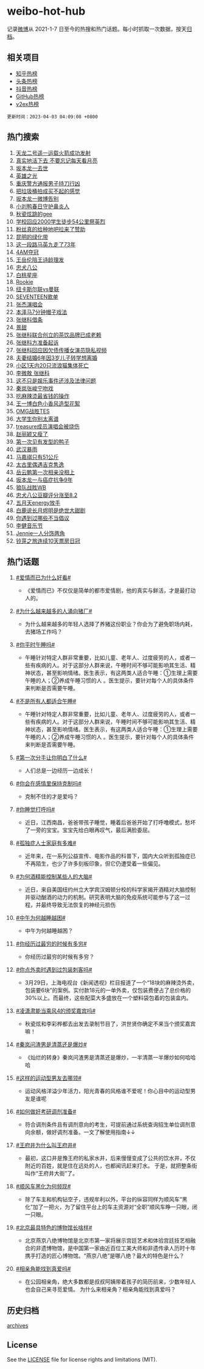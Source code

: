 # weibo-hot-hub

记录[微博](https://www.weibo.com)从 2021-1-7 日至今的热搜和热门话题。每小时抓取一次数据，按天[归档](archives)。

## 相关项目

- [知乎热榜](https://github.com/lonnyzhang423/zhihu-hot-hub)
- [头条热榜](https://github.com/lonnyzhang423/toutiao-hot-hub)
- [抖音热榜](https://github.com/lonnyzhang423/douyin-hot-hub)
- [GitHub热榜](https://github.com/lonnyzhang423/github-hot-hub)
- [v2ex热榜](https://github.com/lonnyzhang423/v2ex-hot-hub)


`更新时间：2023-04-03 04:09:08 +0800`

## 热门搜索

1. [天龙二号遥一运载火箭成功发射](https://m.weibo.cn/search?containerid=100103type%3D1%26t%3D10%26q%3D%23%E5%A4%A9%E9%BE%99%E4%BA%8C%E5%8F%B7%E9%81%A5%E4%B8%80%E8%BF%90%E8%BD%BD%E7%81%AB%E7%AE%AD%E6%88%90%E5%8A%9F%E5%8F%91%E5%B0%84%23&stream_entry_id=51&isnewpage=1&extparam=seat%3D1%26filter_type%3Drealtimehot%26cate%3D10103%26dgr%3D0%26stream_entry_id%3D51%26pos%3D0%26c_type%3D51%26display_time%3D1680466147%26pre_seqid%3D168046614732702023137&luicode=10000011&lfid=106003type%253D25%2526t%253D3%2526disable_hot%253D1%2526filter_type%253Drealtimehot)
1. [真实地活下去 不要忘记每天看月亮](https://m.weibo.cn/search?containerid=100103type%3D1%26t%3D10%26q%3D%E7%9C%9F%E5%AE%9E%E5%9C%B0%E6%B4%BB%E4%B8%8B%E5%8E%BB+%E4%B8%8D%E8%A6%81%E5%BF%98%E8%AE%B0%E6%AF%8F%E5%A4%A9%E7%9C%8B%E6%9C%88%E4%BA%AE&stream_entry_id=31&isnewpage=1&extparam=seat%3D1%26dgr%3D0%26cate%3D5001%26q%3D%25E7%259C%259F%25E5%25AE%259E%25E5%259C%25B0%25E6%25B4%25BB%25E4%25B8%258B%25E5%258E%25BB%2520%25E4%25B8%258D%25E8%25A6%2581%25E5%25BF%2598%25E8%25AE%25B0%25E6%25AF%258F%25E5%25A4%25A9%25E7%259C%258B%25E6%259C%2588%25E4%25BA%25AE%26stream_entry_id%3D31%26lcate%3D5001%26filter_type%3Drealtimehot%26realpos%3D1%26flag%3D16%26pos%3D0%26band_rank%3D1%26c_type%3D31%26display_time%3D1680466147%26pre_seqid%3D168046614732702023137&luicode=10000011&lfid=106003type%253D25%2526t%253D3%2526disable_hot%253D1%2526filter_type%253Drealtimehot)
1. [坂本龙一去世](https://m.weibo.cn/search?containerid=100103type%3D1%26t%3D10%26q%3D%23%E5%9D%82%E6%9C%AC%E9%BE%99%E4%B8%80%E5%8E%BB%E4%B8%96%23&stream_entry_id=31&isnewpage=1&extparam=seat%3D1%26dgr%3D0%26cate%3D5001%26q%3D%2523%25E5%259D%2582%25E6%259C%25AC%25E9%25BE%2599%25E4%25B8%2580%25E5%258E%25BB%25E4%25B8%2596%2523%26stream_entry_id%3D31%26lcate%3D5001%26filter_type%3Drealtimehot%26realpos%3D2%26flag%3D16%26pos%3D1%26band_rank%3D2%26c_type%3D31%26display_time%3D1680466147%26pre_seqid%3D168046614732702023137&luicode=10000011&lfid=106003type%253D25%2526t%253D3%2526disable_hot%253D1%2526filter_type%253Drealtimehot)
1. [英雄之光](https://m.weibo.cn/search?containerid=100103type%3D1%26t%3D10%26q%3D%23%E8%8B%B1%E9%9B%84%E4%B9%8B%E5%85%89%23&stream_entry_id=31&isnewpage=1&extparam=seat%3D1%26dgr%3D0%26cate%3D5001%26q%3D%2523%25E8%258B%25B1%25E9%259B%2584%25E4%25B9%258B%25E5%2585%2589%2523%26stream_entry_id%3D31%26lcate%3D5001%26filter_type%3Drealtimehot%26realpos%3D3%26flag%3D0%26pos%3D2%26band_rank%3D3%26c_type%3D31%26display_time%3D1680466147%26pre_seqid%3D168046614732702023137&luicode=10000011&lfid=106003type%253D25%2526t%253D3%2526disable_hot%253D1%2526filter_type%253Drealtimehot)
1. [重庆警方通报男子持刀行凶](https://m.weibo.cn/search?containerid=100103type%3D1%26t%3D10%26q%3D%23%E9%87%8D%E5%BA%86%E8%AD%A6%E6%96%B9%E9%80%9A%E6%8A%A5%E7%94%B7%E5%AD%90%E6%8C%81%E5%88%80%E8%A1%8C%E5%87%B6%23&stream_entry_id=31&isnewpage=1&extparam=seat%3D1%26dgr%3D0%26cate%3D5001%26q%3D%2523%25E9%2587%258D%25E5%25BA%2586%25E8%25AD%25A6%25E6%2596%25B9%25E9%2580%259A%25E6%258A%25A5%25E7%2594%25B7%25E5%25AD%2590%25E6%258C%2581%25E5%2588%2580%25E8%25A1%258C%25E5%2587%25B6%2523%26stream_entry_id%3D31%26lcate%3D5001%26filter_type%3Drealtimehot%26realpos%3D4%26flag%3D0%26pos%3D3%26band_rank%3D4%26c_type%3D31%26display_time%3D1680466147%26pre_seqid%3D168046614732702023137&luicode=10000011&lfid=106003type%253D25%2526t%253D3%2526disable_hot%253D1%2526filter_type%253Drealtimehot)
1. [把垃圾桶拍成买不起的感觉](https://m.weibo.cn/search?containerid=100103type%3D1%26t%3D10%26q%3D%23%E6%8A%8A%E5%9E%83%E5%9C%BE%E6%A1%B6%E6%8B%8D%E6%88%90%E4%B9%B0%E4%B8%8D%E8%B5%B7%E7%9A%84%E6%84%9F%E8%A7%89%23&stream_entry_id=31&isnewpage=1&extparam=seat%3D1%26dgr%3D0%26cate%3D5001%26q%3D%2523%25E6%258A%258A%25E5%259E%2583%25E5%259C%25BE%25E6%25A1%25B6%25E6%258B%258D%25E6%2588%2590%25E4%25B9%25B0%25E4%25B8%258D%25E8%25B5%25B7%25E7%259A%2584%25E6%2584%259F%25E8%25A7%2589%2523%26stream_entry_id%3D31%26lcate%3D5001%26filter_type%3Drealtimehot%26realpos%3D5%26flag%3D0%26pos%3D4%26band_rank%3D5%26c_type%3D31%26display_time%3D1680466147%26pre_seqid%3D168046614732702023137&luicode=10000011&lfid=106003type%253D25%2526t%253D3%2526disable_hot%253D1%2526filter_type%253Drealtimehot)
1. [坂本龙一微博告别](https://m.weibo.cn/search?containerid=100103type%3D1%26t%3D10%26q%3D%23%E5%9D%82%E6%9C%AC%E9%BE%99%E4%B8%80%E5%BE%AE%E5%8D%9A%E5%91%8A%E5%88%AB%23&stream_entry_id=31&isnewpage=1&extparam=seat%3D1%26dgr%3D0%26cate%3D5001%26q%3D%2523%25E5%259D%2582%25E6%259C%25AC%25E9%25BE%2599%25E4%25B8%2580%25E5%25BE%25AE%25E5%258D%259A%25E5%2591%258A%25E5%2588%25AB%2523%26stream_entry_id%3D31%26lcate%3D5001%26filter_type%3Drealtimehot%26realpos%3D6%26flag%3D0%26pos%3D5%26band_rank%3D6%26c_type%3D31%26display_time%3D1680466147%26pre_seqid%3D168046614732702023137&luicode=10000011&lfid=106003type%253D25%2526t%253D3%2526disable_hot%253D1%2526filter_type%253Drealtimehot)
1. [小刘鸭春日守护鼻炎人](https://m.weibo.cn/search?containerid=100103type%3D1%26t%3D10%26q%3D%23%E5%B0%8F%E5%88%98%E9%B8%AD%E6%98%A5%E6%97%A5%E5%AE%88%E6%8A%A4%E9%BC%BB%E7%82%8E%E4%BA%BA%23&stream_entry_id=31&isnewpage=1&extparam=seat%3D1%26dgr%3D0%26filter_type%3Drealtimehot%26cate%3D5001%26q%3D%2523%25E5%25B0%258F%25E5%2588%2598%25E9%25B8%25AD%25E6%2598%25A5%25E6%2597%25A5%25E5%25AE%2588%25E6%258A%25A4%25E9%25BC%25BB%25E7%2582%258E%25E4%25BA%25BA%2523%26stream_entry_id%3D31%26lcate%3D5001%26topic_ad%3D1%26adid%3D185057%26pos%3D6%26band_rank%3D7%26c_type%3D31%26display_time%3D1680466147%26pre_seqid%3D168046614732702023137&luicode=10000011&lfid=106003type%253D25%2526t%253D3%2526disable_hot%253D1%2526filter_type%253Drealtimehot)
1. [秋瓷炫跳的gee](https://m.weibo.cn/search?containerid=100103type%3D1%26t%3D10%26q%3D%23%E7%A7%8B%E7%93%B7%E7%82%AB%E8%B7%B3%E7%9A%84gee%23&stream_entry_id=31&isnewpage=1&extparam=seat%3D1%26dgr%3D0%26cate%3D5001%26q%3D%2523%25E7%25A7%258B%25E7%2593%25B7%25E7%2582%25AB%25E8%25B7%25B3%25E7%259A%2584gee%2523%26stream_entry_id%3D31%26lcate%3D5001%26filter_type%3Drealtimehot%26realpos%3D7%26flag%3D0%26pos%3D7%26band_rank%3D7%26c_type%3D31%26display_time%3D1680466147%26pre_seqid%3D168046614732702023137&luicode=10000011&lfid=106003type%253D25%2526t%253D3%2526disable_hot%253D1%2526filter_type%253Drealtimehot)
1. [学校回应2000学生徒步54公里祭英烈](https://m.weibo.cn/search?containerid=100103type%3D1%26t%3D10%26q%3D%23%E5%AD%A6%E6%A0%A1%E5%9B%9E%E5%BA%942000%E5%AD%A6%E7%94%9F%E5%BE%92%E6%AD%A554%E5%85%AC%E9%87%8C%E7%A5%AD%E8%8B%B1%E7%83%88%23&stream_entry_id=31&isnewpage=1&extparam=seat%3D1%26dgr%3D0%26cate%3D5001%26q%3D%2523%25E5%25AD%25A6%25E6%25A0%25A1%25E5%259B%259E%25E5%25BA%25942000%25E5%25AD%25A6%25E7%2594%259F%25E5%25BE%2592%25E6%25AD%25A554%25E5%2585%25AC%25E9%2587%258C%25E7%25A5%25AD%25E8%258B%25B1%25E7%2583%2588%2523%26stream_entry_id%3D31%26lcate%3D5001%26filter_type%3Drealtimehot%26realpos%3D8%26flag%3D0%26pos%3D8%26band_rank%3D8%26c_type%3D31%26display_time%3D1680466147%26pre_seqid%3D168046614732702023137&luicode=10000011&lfid=106003type%253D25%2526t%253D3%2526disable_hot%253D1%2526filter_type%253Drealtimehot)
1. [粉丝真的给种地吧拉来了赞助](https://m.weibo.cn/search?containerid=100103type%3D1%26t%3D10%26q%3D%23%E7%B2%89%E4%B8%9D%E7%9C%9F%E7%9A%84%E7%BB%99%E7%A7%8D%E5%9C%B0%E5%90%A7%E6%8B%89%E6%9D%A5%E4%BA%86%E8%B5%9E%E5%8A%A9%23&stream_entry_id=31&isnewpage=1&extparam=seat%3D1%26dgr%3D0%26cate%3D5001%26q%3D%2523%25E7%25B2%2589%25E4%25B8%259D%25E7%259C%259F%25E7%259A%2584%25E7%25BB%2599%25E7%25A7%258D%25E5%259C%25B0%25E5%2590%25A7%25E6%258B%2589%25E6%259D%25A5%25E4%25BA%2586%25E8%25B5%259E%25E5%258A%25A9%2523%26stream_entry_id%3D31%26lcate%3D5001%26filter_type%3Drealtimehot%26realpos%3D9%26flag%3D0%26pos%3D9%26band_rank%3D9%26c_type%3D31%26display_time%3D1680466147%26pre_seqid%3D168046614732702023137&luicode=10000011&lfid=106003type%253D25%2526t%253D3%2526disable_hot%253D1%2526filter_type%253Drealtimehot)
1. [昆明的绿化带](https://m.weibo.cn/search?containerid=100103type%3D1%26t%3D10%26q%3D%23%E6%98%86%E6%98%8E%E7%9A%84%E7%BB%BF%E5%8C%96%E5%B8%A6%23&stream_entry_id=31&isnewpage=1&extparam=seat%3D1%26dgr%3D0%26cate%3D5001%26q%3D%2523%25E6%2598%2586%25E6%2598%258E%25E7%259A%2584%25E7%25BB%25BF%25E5%258C%2596%25E5%25B8%25A6%2523%26stream_entry_id%3D31%26lcate%3D5001%26filter_type%3Drealtimehot%26realpos%3D10%26flag%3D0%26pos%3D10%26band_rank%3D10%26c_type%3D31%26display_time%3D1680466147%26pre_seqid%3D168046614732702023137&luicode=10000011&lfid=106003type%253D25%2526t%253D3%2526disable_hot%253D1%2526filter_type%253Drealtimehot)
1. [这一段路马英九走了73年](https://m.weibo.cn/search?containerid=100103type%3D1%26t%3D10%26q%3D%23%E8%BF%99%E4%B8%80%E6%AE%B5%E8%B7%AF%E9%A9%AC%E8%8B%B1%E4%B9%9D%E8%B5%B0%E4%BA%8673%E5%B9%B4%23&stream_entry_id=31&isnewpage=1&extparam=seat%3D1%26dgr%3D0%26cate%3D5001%26q%3D%2523%25E8%25BF%2599%25E4%25B8%2580%25E6%25AE%25B5%25E8%25B7%25AF%25E9%25A9%25AC%25E8%258B%25B1%25E4%25B9%259D%25E8%25B5%25B0%25E4%25BA%258673%25E5%25B9%25B4%2523%26stream_entry_id%3D31%26lcate%3D5001%26filter_type%3Drealtimehot%26realpos%3D11%26flag%3D0%26pos%3D11%26band_rank%3D11%26c_type%3D31%26display_time%3D1680466147%26pre_seqid%3D168046614732702023137&luicode=10000011&lfid=106003type%253D25%2526t%253D3%2526disable_hot%253D1%2526filter_type%253Drealtimehot)
1. [4AM夺冠](https://m.weibo.cn/search?containerid=100103type%3D1%26t%3D10%26q%3D%234AM%E5%A4%BA%E5%86%A0%23&stream_entry_id=31&isnewpage=1&extparam=seat%3D1%26dgr%3D0%26cate%3D5001%26q%3D%25234AM%25E5%25A4%25BA%25E5%2586%25A0%2523%26stream_entry_id%3D31%26lcate%3D5001%26filter_type%3Drealtimehot%26realpos%3D12%26flag%3D0%26pos%3D12%26band_rank%3D12%26c_type%3D31%26display_time%3D1680466147%26pre_seqid%3D168046614732702023137&luicode=10000011&lfid=106003type%253D25%2526t%253D3%2526disable_hot%253D1%2526filter_type%253Drealtimehot)
1. [王岳伦陪王诗龄理发](https://m.weibo.cn/search?containerid=100103type%3D1%26t%3D10%26q%3D%23%E7%8E%8B%E5%B2%B3%E4%BC%A6%E9%99%AA%E7%8E%8B%E8%AF%97%E9%BE%84%E7%90%86%E5%8F%91%23&stream_entry_id=31&isnewpage=1&extparam=seat%3D1%26dgr%3D0%26cate%3D5001%26q%3D%2523%25E7%258E%258B%25E5%25B2%25B3%25E4%25BC%25A6%25E9%2599%25AA%25E7%258E%258B%25E8%25AF%2597%25E9%25BE%2584%25E7%2590%2586%25E5%258F%2591%2523%26stream_entry_id%3D31%26lcate%3D5001%26filter_type%3Drealtimehot%26realpos%3D13%26flag%3D0%26pos%3D13%26band_rank%3D13%26c_type%3D31%26display_time%3D1680466147%26pre_seqid%3D168046614732702023137&luicode=10000011&lfid=106003type%253D25%2526t%253D3%2526disable_hot%253D1%2526filter_type%253Drealtimehot)
1. [忠犬八公](https://m.weibo.cn/search?containerid=100103type%3D1%26t%3D10%26q%3D%E5%BF%A0%E7%8A%AC%E5%85%AB%E5%85%AC&stream_entry_id=31&isnewpage=1&extparam=seat%3D1%26dgr%3D0%26cate%3D5001%26q%3D%25E5%25BF%25A0%25E7%258A%25AC%25E5%2585%25AB%25E5%2585%25AC%26stream_entry_id%3D31%26lcate%3D5001%26filter_type%3Drealtimehot%26realpos%3D14%26flag%3D0%26pos%3D14%26band_rank%3D14%26c_type%3D31%26display_time%3D1680466147%26pre_seqid%3D168046614732702023137&luicode=10000011&lfid=106003type%253D25%2526t%253D3%2526disable_hot%253D1%2526filter_type%253Drealtimehot)
1. [白桃星座](https://m.weibo.cn/search?containerid=100103type%3D1%26t%3D10%26q%3D%E7%99%BD%E6%A1%83%E6%98%9F%E5%BA%A7&stream_entry_id=31&isnewpage=1&extparam=seat%3D1%26dgr%3D0%26cate%3D5001%26q%3D%25E7%2599%25BD%25E6%25A1%2583%25E6%2598%259F%25E5%25BA%25A7%26stream_entry_id%3D31%26lcate%3D5001%26filter_type%3Drealtimehot%26realpos%3D15%26flag%3D0%26pos%3D15%26band_rank%3D15%26c_type%3D31%26display_time%3D1680466147%26pre_seqid%3D168046614732702023137&luicode=10000011&lfid=106003type%253D25%2526t%253D3%2526disable_hot%253D1%2526filter_type%253Drealtimehot)
1. [Rookie](https://m.weibo.cn/search?containerid=100103type%3D1%26t%3D10%26q%3DRookie&stream_entry_id=31&isnewpage=1&extparam=seat%3D1%26dgr%3D0%26cate%3D5001%26q%3DRookie%26stream_entry_id%3D31%26lcate%3D5001%26filter_type%3Drealtimehot%26realpos%3D16%26flag%3D0%26pos%3D16%26band_rank%3D16%26c_type%3D31%26display_time%3D1680466147%26pre_seqid%3D168046614732702023137&luicode=10000011&lfid=106003type%253D25%2526t%253D3%2526disable_hot%253D1%2526filter_type%253Drealtimehot)
1. [纽卡斯尔联vs曼联](https://m.weibo.cn/search?containerid=100103type%3D1%26t%3D10%26q%3D%E7%BA%BD%E5%8D%A1%E6%96%AF%E5%B0%94%E8%81%94vs%E6%9B%BC%E8%81%94&stream_entry_id=31&isnewpage=1&extparam=seat%3D1%26dgr%3D0%26cate%3D5001%26q%3D%25E7%25BA%25BD%25E5%258D%25A1%25E6%2596%25AF%25E5%25B0%2594%25E8%2581%2594vs%25E6%259B%25BC%25E8%2581%2594%26stream_entry_id%3D31%26lcate%3D5001%26filter_type%3Drealtimehot%26realpos%3D17%26flag%3D0%26pos%3D17%26band_rank%3D17%26c_type%3D31%26display_time%3D1680466147%26pre_seqid%3D168046614732702023137&luicode=10000011&lfid=106003type%253D25%2526t%253D3%2526disable_hot%253D1%2526filter_type%253Drealtimehot)
1. [SEVENTEEN歌单](https://m.weibo.cn/search?containerid=100103type%3D1%26t%3D10%26q%3DSEVENTEEN%E6%AD%8C%E5%8D%95&stream_entry_id=31&isnewpage=1&extparam=seat%3D1%26dgr%3D0%26cate%3D5001%26q%3DSEVENTEEN%25E6%25AD%258C%25E5%258D%2595%26stream_entry_id%3D31%26lcate%3D5001%26filter_type%3Drealtimehot%26realpos%3D18%26flag%3D0%26pos%3D18%26band_rank%3D18%26c_type%3D31%26display_time%3D1680466147%26pre_seqid%3D168046614732702023137&luicode=10000011&lfid=106003type%253D25%2526t%253D3%2526disable_hot%253D1%2526filter_type%253Drealtimehot)
1. [张杰演唱会](https://m.weibo.cn/search?containerid=100103type%3D1%26t%3D10%26q%3D%23%E5%BC%A0%E6%9D%B0%E6%BC%94%E5%94%B1%E4%BC%9A%23&stream_entry_id=31&isnewpage=1&extparam=seat%3D1%26dgr%3D0%26cate%3D5001%26q%3D%2523%25E5%25BC%25A0%25E6%259D%25B0%25E6%25BC%2594%25E5%2594%25B1%25E4%25BC%259A%2523%26stream_entry_id%3D31%26lcate%3D5001%26filter_type%3Drealtimehot%26realpos%3D19%26flag%3D0%26pos%3D19%26band_rank%3D19%26c_type%3D31%26display_time%3D1680466147%26pre_seqid%3D168046614732702023137&luicode=10000011&lfid=106003type%253D25%2526t%253D3%2526disable_hot%253D1%2526filter_type%253Drealtimehot)
1. [本泽马7分钟帽子戏法](https://m.weibo.cn/search?containerid=100103type%3D1%26t%3D10%26q%3D%23%E6%9C%AC%E6%B3%BD%E9%A9%AC7%E5%88%86%E9%92%9F%E5%B8%BD%E5%AD%90%E6%88%8F%E6%B3%95%23&stream_entry_id=31&isnewpage=1&extparam=seat%3D1%26dgr%3D0%26cate%3D5001%26q%3D%2523%25E6%259C%25AC%25E6%25B3%25BD%25E9%25A9%25AC7%25E5%2588%2586%25E9%2592%259F%25E5%25B8%25BD%25E5%25AD%2590%25E6%2588%258F%25E6%25B3%2595%2523%26stream_entry_id%3D31%26lcate%3D5001%26filter_type%3Drealtimehot%26realpos%3D20%26flag%3D0%26pos%3D20%26band_rank%3D20%26c_type%3D31%26display_time%3D1680466147%26pre_seqid%3D168046614732702023137&luicode=10000011&lfid=106003type%253D25%2526t%253D3%2526disable_hot%253D1%2526filter_type%253Drealtimehot)
1. [张继科借条](https://m.weibo.cn/search?containerid=100103type%3D1%26t%3D10%26q%3D%E5%BC%A0%E7%BB%A7%E7%A7%91%E5%80%9F%E6%9D%A1&stream_entry_id=31&isnewpage=1&extparam=seat%3D1%26dgr%3D0%26cate%3D5001%26q%3D%25E5%25BC%25A0%25E7%25BB%25A7%25E7%25A7%2591%25E5%2580%259F%25E6%259D%25A1%26stream_entry_id%3D31%26lcate%3D5001%26filter_type%3Drealtimehot%26realpos%3D21%26flag%3D2%26pos%3D21%26band_rank%3D21%26c_type%3D31%26display_time%3D1680466147%26pre_seqid%3D168046614732702023137&luicode=10000011&lfid=106003type%253D25%2526t%253D3%2526disable_hot%253D1%2526filter_type%253Drealtimehot)
1. [景甜](https://m.weibo.cn/search?containerid=100103type%3D1%26t%3D10%26q%3D%E6%99%AF%E7%94%9C&stream_entry_id=31&isnewpage=1&extparam=seat%3D1%26dgr%3D0%26cate%3D5001%26q%3D%25E6%2599%25AF%25E7%2594%259C%26stream_entry_id%3D31%26lcate%3D5001%26filter_type%3Drealtimehot%26realpos%3D22%26flag%3D2%26pos%3D22%26band_rank%3D22%26c_type%3D31%26display_time%3D1680466147%26pre_seqid%3D168046614732702023137&luicode=10000011&lfid=106003type%253D25%2526t%253D3%2526disable_hot%253D1%2526filter_type%253Drealtimehot)
1. [张继科联合创立的茶饮品牌已成老赖](https://m.weibo.cn/search?containerid=100103type%3D1%26t%3D10%26q%3D%23%E5%BC%A0%E7%BB%A7%E7%A7%91%E8%81%94%E5%90%88%E5%88%9B%E7%AB%8B%E7%9A%84%E8%8C%B6%E9%A5%AE%E5%93%81%E7%89%8C%E5%B7%B2%E6%88%90%E8%80%81%E8%B5%96%23&stream_entry_id=31&isnewpage=1&extparam=seat%3D1%26dgr%3D0%26cate%3D5001%26q%3D%2523%25E5%25BC%25A0%25E7%25BB%25A7%25E7%25A7%2591%25E8%2581%2594%25E5%2590%2588%25E5%2588%259B%25E7%25AB%258B%25E7%259A%2584%25E8%258C%25B6%25E9%25A5%25AE%25E5%2593%2581%25E7%2589%258C%25E5%25B7%25B2%25E6%2588%2590%25E8%2580%2581%25E8%25B5%2596%2523%26stream_entry_id%3D31%26lcate%3D5001%26filter_type%3Drealtimehot%26realpos%3D23%26flag%3D0%26pos%3D23%26band_rank%3D23%26c_type%3D31%26display_time%3D1680466147%26pre_seqid%3D168046614732702023137&luicode=10000011&lfid=106003type%253D25%2526t%253D3%2526disable_hot%253D1%2526filter_type%253Drealtimehot)
1. [张继科方准备起诉](https://m.weibo.cn/search?containerid=100103type%3D1%26t%3D10%26q%3D%23%E5%BC%A0%E7%BB%A7%E7%A7%91%E6%96%B9%E5%87%86%E5%A4%87%E8%B5%B7%E8%AF%89%23&stream_entry_id=31&isnewpage=1&extparam=seat%3D1%26dgr%3D0%26cate%3D5001%26q%3D%2523%25E5%25BC%25A0%25E7%25BB%25A7%25E7%25A7%2591%25E6%2596%25B9%25E5%2587%2586%25E5%25A4%2587%25E8%25B5%25B7%25E8%25AF%2589%2523%26stream_entry_id%3D31%26lcate%3D5001%26filter_type%3Drealtimehot%26realpos%3D24%26flag%3D2%26pos%3D24%26band_rank%3D24%26c_type%3D31%26display_time%3D1680466147%26pre_seqid%3D168046614732702023137&luicode=10000011&lfid=106003type%253D25%2526t%253D3%2526disable_hot%253D1%2526filter_type%253Drealtimehot)
1. [张继科回应因欠债传播女演员隐私视频](https://m.weibo.cn/search?containerid=100103type%3D1%26t%3D10%26q%3D%23%E5%BC%A0%E7%BB%A7%E7%A7%91%E5%9B%9E%E5%BA%94%E5%9B%A0%E6%AC%A0%E5%80%BA%E4%BC%A0%E6%92%AD%E5%A5%B3%E6%BC%94%E5%91%98%E9%9A%90%E7%A7%81%E8%A7%86%E9%A2%91%23&stream_entry_id=31&isnewpage=1&extparam=seat%3D1%26dgr%3D0%26cate%3D5001%26q%3D%2523%25E5%25BC%25A0%25E7%25BB%25A7%25E7%25A7%2591%25E5%259B%259E%25E5%25BA%2594%25E5%259B%25A0%25E6%25AC%25A0%25E5%2580%25BA%25E4%25BC%25A0%25E6%2592%25AD%25E5%25A5%25B3%25E6%25BC%2594%25E5%2591%2598%25E9%259A%2590%25E7%25A7%2581%25E8%25A7%2586%25E9%25A2%2591%2523%26stream_entry_id%3D31%26lcate%3D5001%26filter_type%3Drealtimehot%26realpos%3D25%26flag%3D2%26pos%3D25%26band_rank%3D25%26c_type%3D31%26display_time%3D1680466147%26pre_seqid%3D168046614732702023137&luicode=10000011&lfid=106003type%253D25%2526t%253D3%2526disable_hot%253D1%2526filter_type%253Drealtimehot)
1. [夫妻结婚6年因3岁儿子转学想离婚](https://m.weibo.cn/search?containerid=100103type%3D1%26t%3D10%26q%3D%23%E5%A4%AB%E5%A6%BB%E7%BB%93%E5%A9%9A6%E5%B9%B4%E5%9B%A03%E5%B2%81%E5%84%BF%E5%AD%90%E8%BD%AC%E5%AD%A6%E6%83%B3%E7%A6%BB%E5%A9%9A%23&stream_entry_id=31&isnewpage=1&extparam=seat%3D1%26dgr%3D0%26cate%3D5001%26q%3D%2523%25E5%25A4%25AB%25E5%25A6%25BB%25E7%25BB%2593%25E5%25A9%259A6%25E5%25B9%25B4%25E5%259B%25A03%25E5%25B2%2581%25E5%2584%25BF%25E5%25AD%2590%25E8%25BD%25AC%25E5%25AD%25A6%25E6%2583%25B3%25E7%25A6%25BB%25E5%25A9%259A%2523%26stream_entry_id%3D31%26lcate%3D5001%26filter_type%3Drealtimehot%26realpos%3D26%26flag%3D0%26pos%3D26%26band_rank%3D26%26c_type%3D31%26display_time%3D1680466147%26pre_seqid%3D168046614732702023137&luicode=10000011&lfid=106003type%253D25%2526t%253D3%2526disable_hot%253D1%2526filter_type%253Drealtimehot)
1. [小区1天内20只流浪猫集体死亡](https://m.weibo.cn/search?containerid=100103type%3D1%26t%3D10%26q%3D%23%E5%B0%8F%E5%8C%BA1%E5%A4%A9%E5%86%8520%E5%8F%AA%E6%B5%81%E6%B5%AA%E7%8C%AB%E9%9B%86%E4%BD%93%E6%AD%BB%E4%BA%A1%23&stream_entry_id=31&isnewpage=1&extparam=seat%3D1%26dgr%3D0%26cate%3D5001%26q%3D%2523%25E5%25B0%258F%25E5%258C%25BA1%25E5%25A4%25A9%25E5%2586%258520%25E5%258F%25AA%25E6%25B5%2581%25E6%25B5%25AA%25E7%258C%25AB%25E9%259B%2586%25E4%25BD%2593%25E6%25AD%25BB%25E4%25BA%25A1%2523%26stream_entry_id%3D31%26lcate%3D5001%26filter_type%3Drealtimehot%26realpos%3D27%26flag%3D0%26pos%3D27%26band_rank%3D27%26c_type%3D31%26display_time%3D1680466147%26pre_seqid%3D168046614732702023137&luicode=10000011&lfid=106003type%253D25%2526t%253D3%2526disable_hot%253D1%2526filter_type%253Drealtimehot)
1. [李微敖 张继科](https://m.weibo.cn/search?containerid=100103type%3D1%26t%3D10%26q%3D%E6%9D%8E%E5%BE%AE%E6%95%96+%E5%BC%A0%E7%BB%A7%E7%A7%91&stream_entry_id=31&isnewpage=1&extparam=seat%3D1%26dgr%3D0%26cate%3D5001%26q%3D%25E6%259D%258E%25E5%25BE%25AE%25E6%2595%2596%2520%25E5%25BC%25A0%25E7%25BB%25A7%25E7%25A7%2591%26stream_entry_id%3D31%26lcate%3D5001%26filter_type%3Drealtimehot%26realpos%3D28%26flag%3D0%26pos%3D28%26band_rank%3D28%26c_type%3D31%26display_time%3D1680466147%26pre_seqid%3D168046614732702023137&luicode=10000011&lfid=106003type%253D25%2526t%253D3%2526disable_hot%253D1%2526filter_type%253Drealtimehot)
1. [这不只是娱乐事件还涉及法律问题](https://m.weibo.cn/search?containerid=100103type%3D1%26t%3D10%26q%3D%23%E8%BF%99%E4%B8%8D%E5%8F%AA%E6%98%AF%E5%A8%B1%E4%B9%90%E4%BA%8B%E4%BB%B6%E8%BF%98%E6%B6%89%E5%8F%8A%E6%B3%95%E5%BE%8B%E9%97%AE%E9%A2%98%23&stream_entry_id=31&isnewpage=1&extparam=seat%3D1%26dgr%3D0%26cate%3D5001%26q%3D%2523%25E8%25BF%2599%25E4%25B8%258D%25E5%258F%25AA%25E6%2598%25AF%25E5%25A8%25B1%25E4%25B9%2590%25E4%25BA%258B%25E4%25BB%25B6%25E8%25BF%2598%25E6%25B6%2589%25E5%258F%258A%25E6%25B3%2595%25E5%25BE%258B%25E9%2597%25AE%25E9%25A2%2598%2523%26stream_entry_id%3D31%26lcate%3D5001%26filter_type%3Drealtimehot%26realpos%3D29%26flag%3D0%26pos%3D29%26band_rank%3D29%26c_type%3D31%26display_time%3D1680466147%26pre_seqid%3D168046614732702023137&luicode=10000011&lfid=106003type%253D25%2526t%253D3%2526disable_hot%253D1%2526filter_type%253Drealtimehot)
1. [秦岚张峻宁吻戏](https://m.weibo.cn/search?containerid=100103type%3D1%26t%3D10%26q%3D%23%E7%A7%A6%E5%B2%9A%E5%BC%A0%E5%B3%BB%E5%AE%81%E5%90%BB%E6%88%8F%23&stream_entry_id=31&isnewpage=1&extparam=seat%3D1%26dgr%3D0%26cate%3D5001%26q%3D%2523%25E7%25A7%25A6%25E5%25B2%259A%25E5%25BC%25A0%25E5%25B3%25BB%25E5%25AE%2581%25E5%2590%25BB%25E6%2588%258F%2523%26stream_entry_id%3D31%26lcate%3D5001%26filter_type%3Drealtimehot%26realpos%3D30%26flag%3D0%26pos%3D30%26band_rank%3D30%26c_type%3D31%26display_time%3D1680466147%26pre_seqid%3D168046614732702023137&luicode=10000011&lfid=106003type%253D25%2526t%253D3%2526disable_hot%253D1%2526filter_type%253Drealtimehot)
1. [吃麻辣烫最省钱的操作](https://m.weibo.cn/search?containerid=100103type%3D1%26t%3D10%26q%3D%23%E5%90%83%E9%BA%BB%E8%BE%A3%E7%83%AB%E6%9C%80%E7%9C%81%E9%92%B1%E7%9A%84%E6%93%8D%E4%BD%9C%23&stream_entry_id=31&isnewpage=1&extparam=seat%3D1%26dgr%3D0%26cate%3D5001%26q%3D%2523%25E5%2590%2583%25E9%25BA%25BB%25E8%25BE%25A3%25E7%2583%25AB%25E6%259C%2580%25E7%259C%2581%25E9%2592%25B1%25E7%259A%2584%25E6%2593%258D%25E4%25BD%259C%2523%26stream_entry_id%3D31%26lcate%3D5001%26filter_type%3Drealtimehot%26realpos%3D31%26flag%3D0%26pos%3D31%26band_rank%3D31%26c_type%3D31%26display_time%3D1680466147%26pre_seqid%3D168046614732702023137&luicode=10000011&lfid=106003type%253D25%2526t%253D3%2526disable_hot%253D1%2526filter_type%253Drealtimehot)
1. [王一博白色小香风造型花絮](https://m.weibo.cn/search?containerid=100103type%3D1%26t%3D10%26q%3D%23%E7%8E%8B%E4%B8%80%E5%8D%9A%E7%99%BD%E8%89%B2%E5%B0%8F%E9%A6%99%E9%A3%8E%E9%80%A0%E5%9E%8B%E8%8A%B1%E7%B5%AE%23&stream_entry_id=31&isnewpage=1&extparam=seat%3D1%26dgr%3D0%26cate%3D5001%26q%3D%2523%25E7%258E%258B%25E4%25B8%2580%25E5%258D%259A%25E7%2599%25BD%25E8%2589%25B2%25E5%25B0%258F%25E9%25A6%2599%25E9%25A3%258E%25E9%2580%25A0%25E5%259E%258B%25E8%258A%25B1%25E7%25B5%25AE%2523%26stream_entry_id%3D31%26lcate%3D5001%26filter_type%3Drealtimehot%26realpos%3D32%26flag%3D0%26pos%3D32%26band_rank%3D32%26c_type%3D31%26display_time%3D1680466147%26pre_seqid%3D168046614732702023137&luicode=10000011&lfid=106003type%253D25%2526t%253D3%2526disable_hot%253D1%2526filter_type%253Drealtimehot)
1. [OMG战胜TES](https://m.weibo.cn/search?containerid=100103type%3D1%26t%3D10%26q%3D%23OMG%E6%88%98%E8%83%9CTES%23&stream_entry_id=31&isnewpage=1&extparam=seat%3D1%26dgr%3D0%26cate%3D5001%26q%3D%2523OMG%25E6%2588%2598%25E8%2583%259CTES%2523%26stream_entry_id%3D31%26lcate%3D5001%26filter_type%3Drealtimehot%26realpos%3D33%26flag%3D0%26pos%3D33%26band_rank%3D33%26c_type%3D31%26display_time%3D1680466147%26pre_seqid%3D168046614732702023137&luicode=10000011&lfid=106003type%253D25%2526t%253D3%2526disable_hot%253D1%2526filter_type%253Drealtimehot)
1. [大学生你别太离谱](https://m.weibo.cn/search?containerid=100103type%3D1%26t%3D10%26q%3D%23%E5%A4%A7%E5%AD%A6%E7%94%9F%E4%BD%A0%E5%88%AB%E5%A4%AA%E7%A6%BB%E8%B0%B1%23&stream_entry_id=31&isnewpage=1&extparam=seat%3D1%26dgr%3D0%26cate%3D5001%26q%3D%2523%25E5%25A4%25A7%25E5%25AD%25A6%25E7%2594%259F%25E4%25BD%25A0%25E5%2588%25AB%25E5%25A4%25AA%25E7%25A6%25BB%25E8%25B0%25B1%2523%26stream_entry_id%3D31%26lcate%3D5001%26filter_type%3Drealtimehot%26realpos%3D34%26flag%3D0%26pos%3D34%26band_rank%3D34%26c_type%3D31%26display_time%3D1680466147%26pre_seqid%3D168046614732702023137&luicode=10000011&lfid=106003type%253D25%2526t%253D3%2526disable_hot%253D1%2526filter_type%253Drealtimehot)
1. [treasure成员演唱会被烧伤](https://m.weibo.cn/search?containerid=100103type%3D1%26t%3D10%26q%3D%23treasure%E6%88%90%E5%91%98%E6%BC%94%E5%94%B1%E4%BC%9A%E8%A2%AB%E7%83%A7%E4%BC%A4%23&stream_entry_id=31&isnewpage=1&extparam=seat%3D1%26dgr%3D0%26cate%3D5001%26q%3D%2523treasure%25E6%2588%2590%25E5%2591%2598%25E6%25BC%2594%25E5%2594%25B1%25E4%25BC%259A%25E8%25A2%25AB%25E7%2583%25A7%25E4%25BC%25A4%2523%26stream_entry_id%3D31%26lcate%3D5001%26filter_type%3Drealtimehot%26realpos%3D35%26flag%3D0%26pos%3D35%26band_rank%3D35%26c_type%3D31%26display_time%3D1680466147%26pre_seqid%3D168046614732702023137&luicode=10000011&lfid=106003type%253D25%2526t%253D3%2526disable_hot%253D1%2526filter_type%253Drealtimehot)
1. [赵丽颖又瘦了](https://m.weibo.cn/search?containerid=100103type%3D1%26t%3D10%26q%3D%23%E8%B5%B5%E4%B8%BD%E9%A2%96%E5%8F%88%E7%98%A6%E4%BA%86%23&stream_entry_id=31&isnewpage=1&extparam=seat%3D1%26dgr%3D0%26cate%3D5001%26q%3D%2523%25E8%25B5%25B5%25E4%25B8%25BD%25E9%25A2%2596%25E5%258F%2588%25E7%2598%25A6%25E4%25BA%2586%2523%26stream_entry_id%3D31%26lcate%3D5001%26filter_type%3Drealtimehot%26realpos%3D36%26flag%3D0%26pos%3D36%26band_rank%3D36%26c_type%3D31%26display_time%3D1680466147%26pre_seqid%3D168046614732702023137&luicode=10000011&lfid=106003type%253D25%2526t%253D3%2526disable_hot%253D1%2526filter_type%253Drealtimehot)
1. [第一次见有发型的鸭子](https://m.weibo.cn/search?containerid=100103type%3D1%26t%3D10%26q%3D%23%E7%AC%AC%E4%B8%80%E6%AC%A1%E8%A7%81%E6%9C%89%E5%8F%91%E5%9E%8B%E7%9A%84%E9%B8%AD%E5%AD%90%23&stream_entry_id=31&isnewpage=1&extparam=seat%3D1%26dgr%3D0%26cate%3D5001%26q%3D%2523%25E7%25AC%25AC%25E4%25B8%2580%25E6%25AC%25A1%25E8%25A7%2581%25E6%259C%2589%25E5%258F%2591%25E5%259E%258B%25E7%259A%2584%25E9%25B8%25AD%25E5%25AD%2590%2523%26stream_entry_id%3D31%26lcate%3D5001%26filter_type%3Drealtimehot%26realpos%3D37%26flag%3D0%26pos%3D37%26band_rank%3D37%26c_type%3D31%26display_time%3D1680466147%26pre_seqid%3D168046614732702023137&luicode=10000011&lfid=106003type%253D25%2526t%253D3%2526disable_hot%253D1%2526filter_type%253Drealtimehot)
1. [武汉暴雨](https://m.weibo.cn/search?containerid=100103type%3D1%26t%3D10%26q%3D%23%E6%AD%A6%E6%B1%89%E6%9A%B4%E9%9B%A8%23&stream_entry_id=31&isnewpage=1&extparam=seat%3D1%26dgr%3D0%26cate%3D5001%26q%3D%2523%25E6%25AD%25A6%25E6%25B1%2589%25E6%259A%25B4%25E9%259B%25A8%2523%26stream_entry_id%3D31%26lcate%3D5001%26filter_type%3Drealtimehot%26realpos%3D38%26flag%3D0%26pos%3D38%26band_rank%3D38%26c_type%3D31%26display_time%3D1680466147%26pre_seqid%3D168046614732702023137&luicode=10000011&lfid=106003type%253D25%2526t%253D3%2526disable_hot%253D1%2526filter_type%253Drealtimehot)
1. [马嘉祺只有51公斤](https://m.weibo.cn/search?containerid=100103type%3D1%26t%3D10%26q%3D%23%E9%A9%AC%E5%98%89%E7%A5%BA%E5%8F%AA%E6%9C%8951%E5%85%AC%E6%96%A4%23&stream_entry_id=31&isnewpage=1&extparam=seat%3D1%26dgr%3D0%26cate%3D5001%26q%3D%2523%25E9%25A9%25AC%25E5%2598%2589%25E7%25A5%25BA%25E5%258F%25AA%25E6%259C%258951%25E5%2585%25AC%25E6%2596%25A4%2523%26stream_entry_id%3D31%26lcate%3D5001%26filter_type%3Drealtimehot%26realpos%3D39%26flag%3D0%26pos%3D39%26band_rank%3D39%26c_type%3D31%26display_time%3D1680466147%26pre_seqid%3D168046614732702023137&luicode=10000011&lfid=106003type%253D25%2526t%253D3%2526disable_hot%253D1%2526filter_type%253Drealtimehot)
1. [太古里偶遇吉克隽逸](https://m.weibo.cn/search?containerid=100103type%3D1%26t%3D10%26q%3D%23%E5%A4%AA%E5%8F%A4%E9%87%8C%E5%81%B6%E9%81%87%E5%90%89%E5%85%8B%E9%9A%BD%E9%80%B8%23&stream_entry_id=31&isnewpage=1&extparam=seat%3D1%26dgr%3D0%26cate%3D5001%26q%3D%2523%25E5%25A4%25AA%25E5%258F%25A4%25E9%2587%258C%25E5%2581%25B6%25E9%2581%2587%25E5%2590%2589%25E5%2585%258B%25E9%259A%25BD%25E9%2580%25B8%2523%26stream_entry_id%3D31%26lcate%3D5001%26filter_type%3Drealtimehot%26realpos%3D40%26flag%3D0%26pos%3D40%26band_rank%3D40%26c_type%3D31%26display_time%3D1680466147%26pre_seqid%3D168046614732702023137&luicode=10000011&lfid=106003type%253D25%2526t%253D3%2526disable_hot%253D1%2526filter_type%253Drealtimehot)
1. [岳云鹏第一次相亲没相上](https://m.weibo.cn/search?containerid=100103type%3D1%26t%3D10%26q%3D%23%E5%B2%B3%E4%BA%91%E9%B9%8F%E7%AC%AC%E4%B8%80%E6%AC%A1%E7%9B%B8%E4%BA%B2%E6%B2%A1%E7%9B%B8%E4%B8%8A%23&stream_entry_id=31&isnewpage=1&extparam=seat%3D1%26dgr%3D0%26cate%3D5001%26q%3D%2523%25E5%25B2%25B3%25E4%25BA%2591%25E9%25B9%258F%25E7%25AC%25AC%25E4%25B8%2580%25E6%25AC%25A1%25E7%259B%25B8%25E4%25BA%25B2%25E6%25B2%25A1%25E7%259B%25B8%25E4%25B8%258A%2523%26stream_entry_id%3D31%26lcate%3D5001%26filter_type%3Drealtimehot%26realpos%3D41%26flag%3D0%26pos%3D41%26band_rank%3D41%26c_type%3D31%26display_time%3D1680466147%26pre_seqid%3D168046614732702023137&luicode=10000011&lfid=106003type%253D25%2526t%253D3%2526disable_hot%253D1%2526filter_type%253Drealtimehot)
1. [坂本龙一与癌症抗争9年](https://m.weibo.cn/search?containerid=100103type%3D1%26t%3D10%26q%3D%23%E5%9D%82%E6%9C%AC%E9%BE%99%E4%B8%80%E4%B8%8E%E7%99%8C%E7%97%87%E6%8A%97%E4%BA%899%E5%B9%B4%23&stream_entry_id=31&isnewpage=1&extparam=seat%3D1%26dgr%3D0%26cate%3D5001%26q%3D%2523%25E5%259D%2582%25E6%259C%25AC%25E9%25BE%2599%25E4%25B8%2580%25E4%25B8%258E%25E7%2599%258C%25E7%2597%2587%25E6%258A%2597%25E4%25BA%25899%25E5%25B9%25B4%2523%26stream_entry_id%3D31%26lcate%3D5001%26filter_type%3Drealtimehot%26realpos%3D42%26flag%3D0%26pos%3D42%26band_rank%3D42%26c_type%3D31%26display_time%3D1680466147%26pre_seqid%3D168046614732702023137&luicode=10000011&lfid=106003type%253D25%2526t%253D3%2526disable_hot%253D1%2526filter_type%253Drealtimehot)
1. [狼队战胜WB](https://m.weibo.cn/search?containerid=100103type%3D1%26t%3D10%26q%3D%23%E7%8B%BC%E9%98%9F%E6%88%98%E8%83%9CWB%23&stream_entry_id=31&isnewpage=1&extparam=seat%3D1%26dgr%3D0%26cate%3D5001%26q%3D%2523%25E7%258B%25BC%25E9%2598%259F%25E6%2588%2598%25E8%2583%259CWB%2523%26stream_entry_id%3D31%26lcate%3D5001%26filter_type%3Drealtimehot%26realpos%3D43%26flag%3D0%26pos%3D43%26band_rank%3D43%26c_type%3D31%26display_time%3D1680466147%26pre_seqid%3D168046614732702023137&luicode=10000011&lfid=106003type%253D25%2526t%253D3%2526disable_hot%253D1%2526filter_type%253Drealtimehot)
1. [忠犬八公豆瓣评分涨至8.2](https://m.weibo.cn/search?containerid=100103type%3D1%26t%3D10%26q%3D%23%E5%BF%A0%E7%8A%AC%E5%85%AB%E5%85%AC%E8%B1%86%E7%93%A3%E8%AF%84%E5%88%86%E6%B6%A8%E8%87%B38.2%23&stream_entry_id=31&isnewpage=1&extparam=seat%3D1%26dgr%3D0%26cate%3D5001%26q%3D%2523%25E5%25BF%25A0%25E7%258A%25AC%25E5%2585%25AB%25E5%2585%25AC%25E8%25B1%2586%25E7%2593%25A3%25E8%25AF%2584%25E5%2588%2586%25E6%25B6%25A8%25E8%2587%25B38.2%2523%26stream_entry_id%3D31%26lcate%3D5001%26filter_type%3Drealtimehot%26realpos%3D44%26flag%3D0%26pos%3D44%26band_rank%3D44%26c_type%3D31%26display_time%3D1680466147%26pre_seqid%3D168046614732702023137&luicode=10000011&lfid=106003type%253D25%2526t%253D3%2526disable_hot%253D1%2526filter_type%253Drealtimehot)
1. [五月天energy放手](https://m.weibo.cn/search?containerid=100103type%3D1%26t%3D10%26q%3D%23%E4%BA%94%E6%9C%88%E5%A4%A9energy%E6%94%BE%E6%89%8B%23&stream_entry_id=31&isnewpage=1&extparam=seat%3D1%26dgr%3D0%26cate%3D5001%26q%3D%2523%25E4%25BA%2594%25E6%259C%2588%25E5%25A4%25A9energy%25E6%2594%25BE%25E6%2589%258B%2523%26stream_entry_id%3D31%26lcate%3D5001%26filter_type%3Drealtimehot%26realpos%3D45%26flag%3D0%26pos%3D45%26band_rank%3D45%26c_type%3D31%26display_time%3D1680466147%26pre_seqid%3D168046614732702023137&luicode=10000011&lfid=106003type%253D25%2526t%253D3%2526disable_hot%253D1%2526filter_type%253Drealtimehot)
1. [白鹿说长月烬明是绝世大甜剧](https://m.weibo.cn/search?containerid=100103type%3D1%26t%3D10%26q%3D%23%E7%99%BD%E9%B9%BF%E8%AF%B4%E9%95%BF%E6%9C%88%E7%83%AC%E6%98%8E%E6%98%AF%E7%BB%9D%E4%B8%96%E5%A4%A7%E7%94%9C%E5%89%A7%23&stream_entry_id=31&isnewpage=1&extparam=seat%3D1%26dgr%3D0%26cate%3D5001%26q%3D%2523%25E7%2599%25BD%25E9%25B9%25BF%25E8%25AF%25B4%25E9%2595%25BF%25E6%259C%2588%25E7%2583%25AC%25E6%2598%258E%25E6%2598%25AF%25E7%25BB%259D%25E4%25B8%2596%25E5%25A4%25A7%25E7%2594%259C%25E5%2589%25A7%2523%26stream_entry_id%3D31%26lcate%3D5001%26filter_type%3Drealtimehot%26realpos%3D46%26flag%3D0%26pos%3D46%26band_rank%3D46%26c_type%3D31%26display_time%3D1680466147%26pre_seqid%3D168046614732702023137&luicode=10000011&lfid=106003type%253D25%2526t%253D3%2526disable_hot%253D1%2526filter_type%253Drealtimehot)
1. [你遇到过哪些不当倡议](https://m.weibo.cn/search?containerid=100103type%3D1%26t%3D10%26q%3D%23%E4%BD%A0%E9%81%87%E5%88%B0%E8%BF%87%E5%93%AA%E4%BA%9B%E4%B8%8D%E5%BD%93%E5%80%A1%E8%AE%AE%23&stream_entry_id=31&isnewpage=1&extparam=seat%3D1%26dgr%3D0%26cate%3D5001%26q%3D%2523%25E4%25BD%25A0%25E9%2581%2587%25E5%2588%25B0%25E8%25BF%2587%25E5%2593%25AA%25E4%25BA%259B%25E4%25B8%258D%25E5%25BD%2593%25E5%2580%25A1%25E8%25AE%25AE%2523%26stream_entry_id%3D31%26lcate%3D5001%26filter_type%3Drealtimehot%26realpos%3D47%26flag%3D0%26pos%3D47%26band_rank%3D47%26c_type%3D31%26display_time%3D1680466147%26pre_seqid%3D168046614732702023137&luicode=10000011&lfid=106003type%253D25%2526t%253D3%2526disable_hot%253D1%2526filter_type%253Drealtimehot)
1. [李健音乐节](https://m.weibo.cn/search?containerid=100103type%3D1%26t%3D10%26q%3D%E6%9D%8E%E5%81%A5%E9%9F%B3%E4%B9%90%E8%8A%82&stream_entry_id=31&isnewpage=1&extparam=seat%3D1%26dgr%3D0%26cate%3D5001%26q%3D%25E6%259D%258E%25E5%2581%25A5%25E9%259F%25B3%25E4%25B9%2590%25E8%258A%2582%26stream_entry_id%3D31%26lcate%3D5001%26filter_type%3Drealtimehot%26realpos%3D48%26flag%3D0%26pos%3D48%26band_rank%3D48%26c_type%3D31%26display_time%3D1680466147%26pre_seqid%3D168046614732702023137&luicode=10000011&lfid=106003type%253D25%2526t%253D3%2526disable_hot%253D1%2526filter_type%253Drealtimehot)
1. [Jennie一人分饰两角](https://m.weibo.cn/search?containerid=100103type%3D1%26t%3D10%26q%3D%23Jennie%E4%B8%80%E4%BA%BA%E5%88%86%E9%A5%B0%E4%B8%A4%E8%A7%92%23&stream_entry_id=31&isnewpage=1&extparam=seat%3D1%26dgr%3D0%26cate%3D5001%26q%3D%2523Jennie%25E4%25B8%2580%25E4%25BA%25BA%25E5%2588%2586%25E9%25A5%25B0%25E4%25B8%25A4%25E8%25A7%2592%2523%26stream_entry_id%3D31%26lcate%3D5001%26filter_type%3Drealtimehot%26realpos%3D49%26flag%3D0%26pos%3D49%26band_rank%3D49%26c_type%3D31%26display_time%3D1680466147%26pre_seqid%3D168046614732702023137&luicode=10000011&lfid=106003type%253D25%2526t%253D3%2526disable_hot%253D1%2526filter_type%253Drealtimehot)
1. [铃芽之旅连续10天票房日冠](https://m.weibo.cn/search?containerid=100103type%3D1%26t%3D10%26q%3D%23%E9%93%83%E8%8A%BD%E4%B9%8B%E6%97%85%E8%BF%9E%E7%BB%AD10%E5%A4%A9%E7%A5%A8%E6%88%BF%E6%97%A5%E5%86%A0%23&stream_entry_id=31&isnewpage=1&extparam=seat%3D1%26dgr%3D0%26cate%3D5001%26q%3D%2523%25E9%2593%2583%25E8%258A%25BD%25E4%25B9%258B%25E6%2597%2585%25E8%25BF%259E%25E7%25BB%25AD10%25E5%25A4%25A9%25E7%25A5%25A8%25E6%2588%25BF%25E6%2597%25A5%25E5%2586%25A0%2523%26stream_entry_id%3D31%26lcate%3D5001%26filter_type%3Drealtimehot%26realpos%3D50%26flag%3D0%26pos%3D50%26band_rank%3D50%26c_type%3D31%26display_time%3D1680466147%26pre_seqid%3D168046614732702023137&luicode=10000011&lfid=106003type%253D25%2526t%253D3%2526disable_hot%253D1%2526filter_type%253Drealtimehot)

## 热门话题

1. [#爱情而已为什么好看#](https://m.weibo.cn/search?containerid=231522type%3D1%26t%3D10%26q%3D%23%E7%88%B1%E6%83%85%E8%80%8C%E5%B7%B2%E4%B8%BA%E4%BB%80%E4%B9%88%E5%A5%BD%E7%9C%8B%23&stream_entry_id=128&isnewpage=1&extparam=seat%3D1%26unitid%3D1680322936032%26dgr%3D0%26c_type%3D128%26pos%3D1-0-0%26lcate%3D5004%26cate%3D5004%26display_time%3D1680466148%26pre_seqid%3D16804661486980201881&luicode=10000011&lfid=231648_-_4)
    - 《爱情而已》不仅仅是简单的都市爱情剧，他的真实与鲜活，才是最打动人的。

1. [#为什么越来越多的人涌向猪厂#](https://m.weibo.cn/search?containerid=231522type%3D1%26t%3D10%26q%3D%23%E4%B8%BA%E4%BB%80%E4%B9%88%E8%B6%8A%E6%9D%A5%E8%B6%8A%E5%A4%9A%E7%9A%84%E4%BA%BA%E6%B6%8C%E5%90%91%E7%8C%AA%E5%8E%82%23&stream_entry_id=128&isnewpage=1&extparam=seat%3D1%26unitid%3D1680426068961%26dgr%3D0%26c_type%3D128%26pos%3D1-0-1%26lcate%3D5004%26cate%3D5004%26display_time%3D1680466148%26pre_seqid%3D16804661486980201881&luicode=10000011&lfid=231648_-_4)
    - 为什么越来越多的年轻人选择了养猪这份职业？你会为了避免职场内耗，去猪场工作吗？

1. [#你平时午睡吗#](https://m.weibo.cn/search?containerid=231522type%3D1%26t%3D10%26q%3D%23%E4%BD%A0%E5%B9%B3%E6%97%B6%E5%8D%88%E7%9D%A1%E5%90%97%23&stream_entry_id=128&isnewpage=1&extparam=seat%3D1%26unitid%3D1680349617846%26dgr%3D0%26c_type%3D128%26pos%3D1-0-2%26lcate%3D5004%26cate%3D5004%26display_time%3D1680466148%26pre_seqid%3D16804661486980201881&luicode=10000011&lfid=231648_-_4)
    - 午睡针对特定人群非常重要，比如儿童、老年人、过度疲劳的人，或者一些有疾病的人。对于这部分人群来说，午睡时间不够可能影响其生活、精神状态，甚至影响情绪。医生表示，有这两类人适合午睡：①生理上需要午睡的人；②养成午睡习惯的人 。医生提示，要针对每个人的具体条件来判断是否需要午睡。

1. [#不是所有人都适合午睡#](https://m.weibo.cn/search?containerid=231522type%3D1%26t%3D10%26q%3D%23%E4%B8%8D%E6%98%AF%E6%89%80%E6%9C%89%E4%BA%BA%E9%83%BD%E9%80%82%E5%90%88%E5%8D%88%E7%9D%A1%23&stream_entry_id=128&isnewpage=1&extparam=seat%3D1%26unitid%3D1680309130903%26dgr%3D0%26c_type%3D128%26pos%3D1-0-3%26lcate%3D5004%26cate%3D5004%26display_time%3D1680466148%26pre_seqid%3D16804661486980201881&luicode=10000011&lfid=231648_-_4)
    - 午睡针对特定人群非常重要，比如儿童、老年人、过度疲劳的人，或者一些有疾病的人。对于这部分人群来说，午睡时间不够可能影响其生活、精神状态，甚至影响情绪。医生表示，有这两类人适合午睡：①生理上需要午睡的人；②养成午睡习惯的人 。医生提示，要针对每个人的具体条件来判断是否需要午睡。

1. [#第一次分手让你明白了什么#](https://m.weibo.cn/search?containerid=231522type%3D1%26t%3D10%26q%3D%23%E7%AC%AC%E4%B8%80%E6%AC%A1%E5%88%86%E6%89%8B%E8%AE%A9%E4%BD%A0%E6%98%8E%E7%99%BD%E4%BA%86%E4%BB%80%E4%B9%88%23&stream_entry_id=128&isnewpage=1&extparam=seat%3D1%26unitid%3D1680337030327%26dgr%3D0%26c_type%3D128%26pos%3D1-0-4%26lcate%3D5004%26cate%3D5004%26display_time%3D1680466148%26pre_seqid%3D16804661486980201881&luicode=10000011&lfid=231648_-_4)
    - 人们总是一边经历一边成长！

1. [#你会在感情里保持克制吗#](https://m.weibo.cn/search?containerid=231522type%3D1%26t%3D10%26q%3D%23%E4%BD%A0%E4%BC%9A%E5%9C%A8%E6%84%9F%E6%83%85%E9%87%8C%E4%BF%9D%E6%8C%81%E5%85%8B%E5%88%B6%E5%90%97%23&stream_entry_id=128&isnewpage=1&extparam=seat%3D1%26unitid%3D1680405975046%26dgr%3D0%26c_type%3D128%26pos%3D1-0-5%26lcate%3D5004%26cate%3D5004%26display_time%3D1680466148%26pre_seqid%3D16804661486980201881&luicode=10000011&lfid=231648_-_4)
    - 克制不住的才是爱吗？

1. [#你睡觉打呼吗#](https://m.weibo.cn/search?containerid=231522type%3D1%26t%3D10%26q%3D%23%E4%BD%A0%E7%9D%A1%E8%A7%89%E6%89%93%E5%91%BC%E5%90%97%23&stream_entry_id=128&isnewpage=1&extparam=seat%3D1%26unitid%3D1680364609019%26dgr%3D0%26c_type%3D128%26pos%3D1-0-6%26lcate%3D5004%26cate%3D5004%26display_time%3D1680466148%26pre_seqid%3D16804661486980201881&luicode=10000011&lfid=231648_-_4)
    - 近日，江西南昌，爸爸带孩子睡觉，睡着后爸爸开始了打呼噜模式，愁坏了一旁的宝宝。宝宝先给白眼再叹气，最后满脸委屈。

1. [#孤独症人士家庭有多难#](https://m.weibo.cn/search?containerid=231522type%3D1%26t%3D10%26q%3D%23%E5%AD%A4%E7%8B%AC%E7%97%87%E4%BA%BA%E5%A3%AB%E5%AE%B6%E5%BA%AD%E6%9C%89%E5%A4%9A%E9%9A%BE%23&stream_entry_id=128&isnewpage=1&extparam=seat%3D1%26unitid%3D1680405081645%26dgr%3D0%26c_type%3D128%26pos%3D1-0-7%26lcate%3D5004%26cate%3D5004%26display_time%3D1680466148%26pre_seqid%3D16804661486980201881&luicode=10000011&lfid=231648_-_4)
    - 近年来，在一系列公益宣传、电影作品的科普下，国内大众听到孤独症已不再陌生，也少了许多刻板印象，但它仍遭受着一些偏见。

1. [#为何酒精能控制某些人的大脑#](https://m.weibo.cn/search?containerid=231522type%3D1%26t%3D10%26q%3D%23%E4%B8%BA%E4%BD%95%E9%85%92%E7%B2%BE%E8%83%BD%E6%8E%A7%E5%88%B6%E6%9F%90%E4%BA%9B%E4%BA%BA%E7%9A%84%E5%A4%A7%E8%84%91%23&stream_entry_id=128&isnewpage=1&extparam=seat%3D1%26unitid%3D1680338812993%26dgr%3D0%26c_type%3D128%26pos%3D1-0-8%26lcate%3D5004%26cate%3D5004%26display_time%3D1680466148%26pre_seqid%3D16804661486980201881&luicode=10000011&lfid=231648_-_4)
    - 近日，来自美国纽约州立大学宾汉姆顿分校的科学家揭开酒精对大脑控制并驱动酗酒的动力的机制。研究表明大脑的免疫系统可能参与了这一过程，并最终导致无法恢复的神经元损伤

1. [#中午为何越睡越困#](https://m.weibo.cn/search?containerid=231522type%3D1%26t%3D10%26q%3D%23%E4%B8%AD%E5%8D%88%E4%B8%BA%E4%BD%95%E8%B6%8A%E7%9D%A1%E8%B6%8A%E5%9B%B0%23&stream_entry_id=128&isnewpage=1&extparam=seat%3D1%26unitid%3D1680317815134%26dgr%3D0%26c_type%3D128%26pos%3D1-0-9%26lcate%3D5004%26cate%3D5004%26display_time%3D1680466148%26pre_seqid%3D16804661486980201881&luicode=10000011&lfid=231648_-_4)
    - 中午为何越睡越困？

1. [#你经历过最穷的时候有多穷#](https://m.weibo.cn/search?containerid=231522type%3D1%26t%3D10%26q%3D%23%E4%BD%A0%E7%BB%8F%E5%8E%86%E8%BF%87%E6%9C%80%E7%A9%B7%E7%9A%84%E6%97%B6%E5%80%99%E6%9C%89%E5%A4%9A%E7%A9%B7%23&stream_entry_id=128&isnewpage=1&extparam=seat%3D1%26unitid%3D1680321432668%26dgr%3D0%26c_type%3D128%26pos%3D1-0-10%26lcate%3D5004%26cate%3D5004%26display_time%3D1680466148%26pre_seqid%3D16804661486980201881&luicode=10000011&lfid=231648_-_4)
    - 你经历过最穷的时候有多穷？

1. [#你点外卖时遇到过包装刺客吗#](https://m.weibo.cn/search?containerid=231522type%3D1%26t%3D10%26q%3D%23%E4%BD%A0%E7%82%B9%E5%A4%96%E5%8D%96%E6%97%B6%E9%81%87%E5%88%B0%E8%BF%87%E5%8C%85%E8%A3%85%E5%88%BA%E5%AE%A2%E5%90%97%23&stream_entry_id=128&isnewpage=1&extparam=seat%3D1%26unitid%3D1680325932707%26dgr%3D0%26c_type%3D128%26pos%3D1-0-11%26lcate%3D5004%26cate%3D5004%26display_time%3D1680466148%26pre_seqid%3D16804661486980201881&luicode=10000011&lfid=231648_-_4)
    - 3月29日，上海电视台《新闻透视》栏目报道了一个“18块的麻辣烫外卖，包装要6块”的案例。实付款18元的一单外卖，仅包装费便占了总价格的30%以上。而最终，这些配菜大多盛放在一个塑料袋包着的包装盒内。

1. [#凌潇肃能当乘风4的颁奖嘉宾吗#](https://m.weibo.cn/search?containerid=231522type%3D1%26t%3D10%26q%3D%23%E5%87%8C%E6%BD%87%E8%82%83%E8%83%BD%E5%BD%93%E4%B9%98%E9%A3%8E4%E7%9A%84%E9%A2%81%E5%A5%96%E5%98%89%E5%AE%BE%E5%90%97%23&stream_entry_id=128&isnewpage=1&extparam=seat%3D1%26unitid%3D1680349923702%26dgr%3D0%26c_type%3D128%26pos%3D1-0-12%26lcate%3D5004%26cate%3D5004%26display_time%3D1680466148%26pre_seqid%3D16804661486980201881&luicode=10000011&lfid=231648_-_4)
    - 秋瓷炫和李彩桦都去出发去录制节目了，洪世贤你确定不来当个颁奖嘉宾嘛！

1. [#秦岚问渣男是清蒸还是爆炒#](https://m.weibo.cn/search?containerid=231522type%3D1%26t%3D10%26q%3D%23%E7%A7%A6%E5%B2%9A%E9%97%AE%E6%B8%A3%E7%94%B7%E6%98%AF%E6%B8%85%E8%92%B8%E8%BF%98%E6%98%AF%E7%88%86%E7%82%92%23&stream_entry_id=128&isnewpage=1&extparam=seat%3D1%26unitid%3D1680422771090%26dgr%3D0%26c_type%3D128%26pos%3D1-0-13%26lcate%3D5004%26cate%3D5004%26display_time%3D1680466148%26pre_seqid%3D16804661486980201881&luicode=10000011&lfid=231648_-_4)
    - 《灿烂的转身》秦岚问渣男是清蒸还是爆炒，一半清蒸一半爆炒如何哈哈哈

1. [#这样的运动型男友去哪领#](https://m.weibo.cn/search?containerid=231522type%3D1%26t%3D10%26q%3D%23%E8%BF%99%E6%A0%B7%E7%9A%84%E8%BF%90%E5%8A%A8%E5%9E%8B%E7%94%B7%E5%8F%8B%E5%8E%BB%E5%93%AA%E9%A2%86%23&stream_entry_id=128&isnewpage=1&extparam=seat%3D1%26unitid%3D1680428166145%26dgr%3D0%26c_type%3D128%26pos%3D1-0-14%26lcate%3D5004%26cate%3D5004%26display_time%3D1680466148%26pre_seqid%3D16804661486980201881&luicode=10000011&lfid=231648_-_4)
    - 运动风格洋溢少年活力，阳光青春的风格谁不爱呢！你心目中的运动型男友是谁呢

1. [#如何做好考研调剂准备#](https://m.weibo.cn/search?containerid=231522type%3D1%26t%3D10%26q%3D%23%E5%A6%82%E4%BD%95%E5%81%9A%E5%A5%BD%E8%80%83%E7%A0%94%E8%B0%83%E5%89%82%E5%87%86%E5%A4%87%23&stream_entry_id=128&isnewpage=1&extparam=seat%3D1%26unitid%3D1680338808345%26dgr%3D0%26c_type%3D128%26pos%3D1-0-15%26lcate%3D5004%26cate%3D5004%26display_time%3D1680466148%26pre_seqid%3D16804661486980201881&luicode=10000011&lfid=231648_-_4)
    - 符合调剂条件且有调剂意向的考生，可提前通过系统查询招生单位调剂意向余额，做好调剂准备。一文了解使用指南↓↓

1. [#王府井为什么叫王府井#](https://m.weibo.cn/search?containerid=231522type%3D1%26t%3D10%26q%3D%23%E7%8E%8B%E5%BA%9C%E4%BA%95%E4%B8%BA%E4%BB%80%E4%B9%88%E5%8F%AB%E7%8E%8B%E5%BA%9C%E4%BA%95%23&stream_entry_id=128&isnewpage=1&extparam=seat%3D1%26unitid%3D1680440470116%26dgr%3D0%26c_type%3D128%26pos%3D1-0-16%26lcate%3D5004%26cate%3D5004%26display_time%3D1680466148%26pre_seqid%3D16804661486980201881&luicode=10000011&lfid=231648_-_4)
    - 最初，这口井是豫王府的私家水井，后来慢慢变成了公共的饮水井，不仅附近的百姓，就是住在远处的人，也都闻讯赶来打水。 于是，就把整条街叫作“王府井大街”了。

1. [#顺风车黑化为何频现#](https://m.weibo.cn/search?containerid=231522type%3D1%26t%3D10%26q%3D%23%E9%A1%BA%E9%A3%8E%E8%BD%A6%E9%BB%91%E5%8C%96%E4%B8%BA%E4%BD%95%E9%A2%91%E7%8E%B0%23&stream_entry_id=128&isnewpage=1&extparam=seat%3D1%26unitid%3D1680354411283%26dgr%3D0%26c_type%3D128%26pos%3D1-0-17%26lcate%3D5004%26cate%3D5004%26display_time%3D1680466148%26pre_seqid%3D16804661486980201881&luicode=10000011&lfid=231648_-_4)
    - 除了车主和机构钻空子，违规牟利以外，平台的纵容同样为顺风车“黑化”加了一把火，为了留住平台上的车主资源对“全职”顺风车睁一只眼，闭一只眼。

1. [#北京最具特色的博物馆长啥样#](https://m.weibo.cn/search?containerid=231522type%3D1%26t%3D10%26q%3D%23%E5%8C%97%E4%BA%AC%E6%9C%80%E5%85%B7%E7%89%B9%E8%89%B2%E7%9A%84%E5%8D%9A%E7%89%A9%E9%A6%86%E9%95%BF%E5%95%A5%E6%A0%B7%23&stream_entry_id=128&isnewpage=1&extparam=seat%3D1%26unitid%3D1680300589216%26dgr%3D0%26c_type%3D128%26pos%3D1-0-18%26lcate%3D5004%26cate%3D5004%26display_time%3D1680466148%26pre_seqid%3D16804661486980201881&luicode=10000011&lfid=231648_-_4)
    - 北京燕京八绝博物馆是北京市第一家将展示宫廷艺术和体验宫廷技艺相融合的非遗博物馆，是中国第一家由近百位工美大师和非遗传承人历时十年携手打造的匠心博物馆。“燕京八绝”是哪八绝？最大的特色是什么？

1. [#相亲角能找到真爱吗#](https://m.weibo.cn/search?containerid=231522type%3D1%26t%3D10%26q%3D%23%E7%9B%B8%E4%BA%B2%E8%A7%92%E8%83%BD%E6%89%BE%E5%88%B0%E7%9C%9F%E7%88%B1%E5%90%97%23&stream_entry_id=128&isnewpage=1&extparam=seat%3D1%26unitid%3D1680438374126%26dgr%3D0%26c_type%3D128%26pos%3D1-0-19%26lcate%3D5004%26cate%3D5004%26display_time%3D1680466148%26pre_seqid%3D16804661486980201881&luicode=10000011&lfid=231648_-_4)
    - 在公园相亲角，绝大多数都是叔叔阿姨带着孩子的简历前来，少数年轻人也会自己来寻觅爱情。
为什么来相亲角？相亲角能找到真爱吗？


## 历史归档

[archives](archives)

## License

See the [LICENSE](LICENSE) file for license rights and limitations (MIT).
